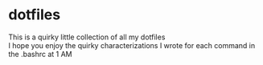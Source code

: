 # dotfiles
This is a quirky little collection of all my dotfiles  
I hope you enjoy the quirky characterizations I wrote for each command in the .bashrc at 1 AM
